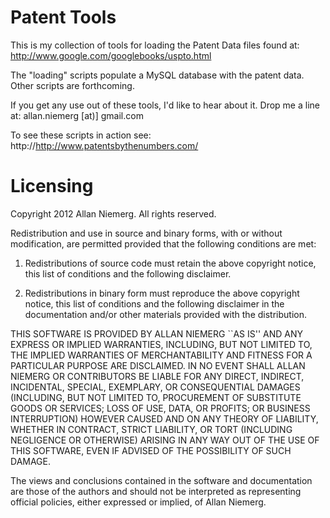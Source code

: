 Patent Tools
=========

This is my collection of tools for loading the Patent Data files found at:
http://www.google.com/googlebooks/uspto.html

The "loading" scripts populate a MySQL database with the patent data. Other scripts are forthcoming.

 
If you get any use out of these tools, I'd like to hear about it. Drop me a line at: allan.niemerg [at)] gmail.com

To see these scripts in action see: http://http://www.patentsbythenumbers.com/


Licensing
=========

Copyright 2012 Allan Niemerg. All rights reserved.

Redistribution and use in source and binary forms, with or without modification, are
permitted provided that the following conditions are met:

   1. Redistributions of source code must retain the above copyright notice, this list of
      conditions and the following disclaimer.

   2. Redistributions in binary form must reproduce the above copyright notice, this list
      of conditions and the following disclaimer in the documentation and/or other materials
      provided with the distribution.

THIS SOFTWARE IS PROVIDED BY ALLAN NIEMERG ``AS IS'' AND ANY EXPRESS OR IMPLIED
WARRANTIES, INCLUDING, BUT NOT LIMITED TO, THE IMPLIED WARRANTIES OF MERCHANTABILITY AND
FITNESS FOR A PARTICULAR PURPOSE ARE DISCLAIMED. IN NO EVENT SHALL ALLAN NIEMERG OR
CONTRIBUTORS BE LIABLE FOR ANY DIRECT, INDIRECT, INCIDENTAL, SPECIAL, EXEMPLARY, OR
CONSEQUENTIAL DAMAGES (INCLUDING, BUT NOT LIMITED TO, PROCUREMENT OF SUBSTITUTE GOODS OR
SERVICES; LOSS OF USE, DATA, OR PROFITS; OR BUSINESS INTERRUPTION) HOWEVER CAUSED AND ON
ANY THEORY OF LIABILITY, WHETHER IN CONTRACT, STRICT LIABILITY, OR TORT (INCLUDING
NEGLIGENCE OR OTHERWISE) ARISING IN ANY WAY OUT OF THE USE OF THIS SOFTWARE, EVEN IF
ADVISED OF THE POSSIBILITY OF SUCH DAMAGE.

The views and conclusions contained in the software and documentation are those of the
authors and should not be interpreted as representing official policies, either expressed
or implied, of Allan Niemerg.